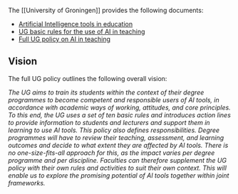 The [[University of Groningen]] provides the following documents:

- [Artificial Intelligence tools in education](https://edusupport.rug.nl/2365784080)
- [UG basic rules for the use of AI in teaching](https://www.rug.nl/about-ug/organization/quality-assurance/education/artificial-intelligence-ai/)
- [Full UG policy on AI in teaching](https://www.rug.nl/about-ug/organization/quality-assurance/education/eng-rug-beleid-ai-in-onderwijs-2023-def.pdf)

## Vision

The full UG policy outlines the following overall vision:

_The UG aims to train its students within the context of their degree programmes to become competent and responsible users of AI tools, in accordance with academic ways of working, attitudes, and core principles.
To this end, the UG uses a set of ten basic rules and introduces action lines to provide information to students and lecturers and support them in learning to use AI tools.
This policy also defines responsibilities. Degree programmes will have to review their teaching, assessment, and learning outcomes and decide to what extent they are affected by AI tools.
There is no one-size-fits-all approach for this, as the impact varies per degree programme and per discipline.
Faculties can therefore supplement the UG policy with their own rules and activities to suit their own context.
This will enable us to explore the promising potential of AI tools together within joint frameworks._

